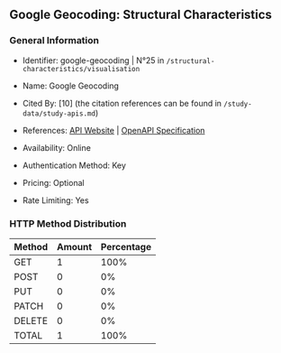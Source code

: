 ## Google Geocoding: Structural Characteristics

### General Information

- Identifier: google-geocoding | N°25 in `/structural-characteristics/visualisation`

- Name: Google Geocoding

- Cited By: [10] (the citation references can be found in `/study-data/study-apis.md`)

- References: [API Website](https://developers.google.com/maps/documentation/geocoding) | [OpenAPI Specification](https://www.postman.com/google-maps-platform/google-maps-platform/collection/c4xo2u9/google-maps-platform-core-apis)

- Availability: Online

- Authentication Method: Key

- Pricing: Optional

- Rate Limiting: Yes

### HTTP Method Distribution

| Method | Amount | Percentage |
|--------|--------|------------|
| GET | 1 | 100% |
| POST | 0 | 0% |
| PUT | 0 | 0% |
| PATCH | 0 | 0% |
| DELETE | 0 | 0% |
| TOTAL | 1 | 100% |
